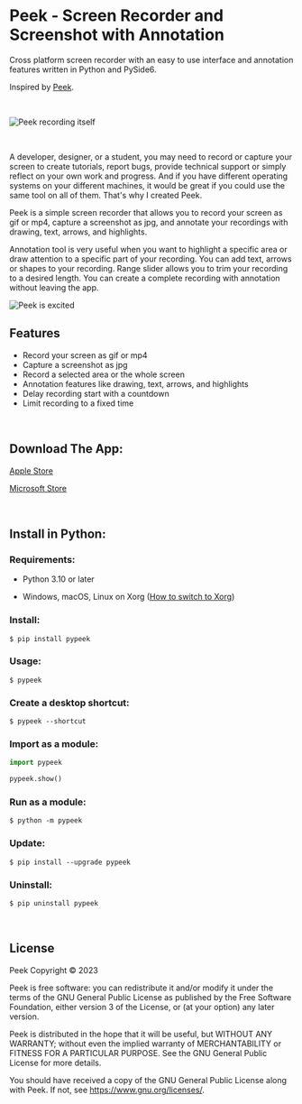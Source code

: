 # Peek - Screen Recorder and Screenshot with Annotation

Cross platform screen recorder with an easy to use interface and annotation features written in Python and PySide6.

Inspired by [Peek](https://github.com/phw/peek).

<br/>

![Peek recording itself](https://raw.githubusercontent.com/firatkiral/pypeek/main/data/peek-recording-itself.gif)

<br/>

A developer, designer, or a student, you may need to record or capture your screen to create tutorials, report bugs, provide technical support or simply reflect on your own work and progress. And if you have different operating systems on your different machines, it would be great if you could use the same tool on all of them. That's why I created Peek.

Peek is a simple screen recorder that allows you to record your screen as gif or mp4, capture a screenshot as jpg, and annotate your recordings with drawing, text, arrows, and highlights.

Annotation tool is very useful when you want to highlight a specific area or draw attention to a specific part of your recording. You can add text, arrows or shapes to your recording. Range slider allows you to trim your recording to a desired length. You can create a complete recording with annotation without leaving the app.

![Peek is excited](https://raw.githubusercontent.com/firatkiral/pypeek/main/data/peek-too-excited.gif)

## Features

- Record your screen as gif or mp4
- Capture a screenshot as jpg
- Record a selected area or the whole screen
- Annotation features like drawing, text, arrows, and highlights
- Delay recording start with a countdown
- Limit recording to a fixed time


<br/>

## Download The App:

[Apple Store](https://apps.apple.com/us/app/peek-screen-recorder/id1670786300)

[Microsoft Store](https://apps.microsoft.com/store/detail/XP8CD3D3Q50MS2)

<br/>


## Install in Python:

### Requirements:

- Python 3.10 or later

- Windows, macOS, Linux on Xorg ([How to switch to Xorg](https://itsfoss.com/switch-xorg-wayland/))

### Install:

```console
$ pip install pypeek
```

### Usage:

```console
$ pypeek
```

### Create a desktop shortcut:

```console
$ pypeek --shortcut
```

### Import as a module:

```python
import pypeek

pypeek.show()
```

### Run as a module:

```console
$ python -m pypeek
```

### Update:

```console
$ pip install --upgrade pypeek
```

### Uninstall:

```console
$ pip uninstall pypeek
```

<br/>

## License
Peek Copyright © 2023

Peek is free software: you can redistribute it and/or modify
it under the terms of the GNU General Public License as published by
the Free Software Foundation, either version 3 of the License, or
(at your option) any later version.

Peek is distributed in the hope that it will be useful,
but WITHOUT ANY WARRANTY; without even the implied warranty of
MERCHANTABILITY or FITNESS FOR A PARTICULAR PURPOSE.  See the
GNU General Public License for more details.

You should have received a copy of the GNU General Public License
along with Peek. If not, see <https://www.gnu.org/licenses/>.